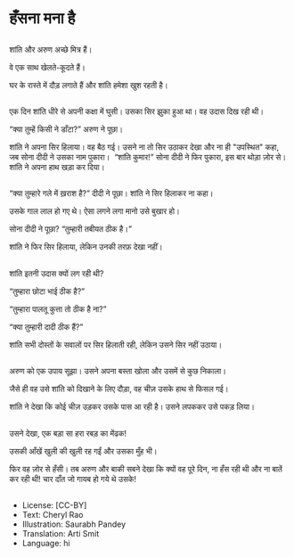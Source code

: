 # हँसना मना है

##
शांति और अरुण अच्छे मित्र हैं।

वे एक साथ खेलते-कूदते हैं।

घर के रास्ते में दौड़ लगाते हैं और शांति हमेशा खुश रहती है। 

##
एक दिन शांति धीरे से अपनी कक्षा में घुसी। उसका सिर झुका हुआ था। वह उदास दिख रही थी। 

“क्या तुम्हें किसी ने डाँटा?” अरुण ने पूछा। 

शांति ने अपना सिर हिलाया। वह बैठ गई। उसने ना तो सिर उठाकर देखा और ना ही "उपस्थित" कहा, जब सोना दीदी ने उसका नाम पुकारा।  “शांति कुमार!” सोना दीदी ने फिर पुकारा, इस बार थोड़ा ज़ोर से। शांति ने अपना हाथ खड़ा कर दिया। 

##
“क्या तुम्हारे गले में ख़राश है?” दीदी ने पूछा। शांति ने सिर हिलाकर ना कहा। 

उसके गाल लाल हो गए थे। ऐसा लगने लगा मानो उसे बुखार हो। 

सोना दीदी ने पूछा? “तुम्हारी तबीयत ठीक है।” 

शांति ने फिर सिर हिलाया, लेकिन उनकी तरफ़ देखा नहीं। 

##
शांति इतनी उदास क्यों लग रही थी? 

“तुम्हारा छोटा भाई ठीक है?” 

“तुम्हारा पालतू कुत्ता तो ठीक है ना?” 

“क्या तुम्हारी दादी ठीक हैं?” 

शांति सभी दोस्तों के सवालों पर सिर हिलाती रही, लेकिन उसने सिर नहीं उठाया। 

##
अरुण को एक उपाय सूझा। उसने अपना बस्ता खोला और उसमें से कुछ निकाला।

जैसे ही वह उसे शांति को दिखाने के लिए दौड़ा, वह चीज़ उसके हाथ से फिसल गई।

शांति ने देखा कि कोई चीज़ उड़कर उसके पास आ रही है। उसने लपककर उसे पकड़ लिया। 

##
उसने देखा, एक बड़ा सा हरा रबड़ का मेंढक!

उसकी आँखें खुली की खुली रह गईं और उसका मुँह भी। 

फिर वह ज़ोर से हँसी। तब अरुण और बाकी सबने देखा कि क्यों वह पूरे दिन, ना हँस रही थी और ना बातें कर रही थी! चार दाँत जो गायब हो गये थे उसके! 

##
* License: [CC-BY]
* Text: Cheryl Rao
* Illustration: Saurabh Pandey
* Translation: Arti Smit
* Language: hi
